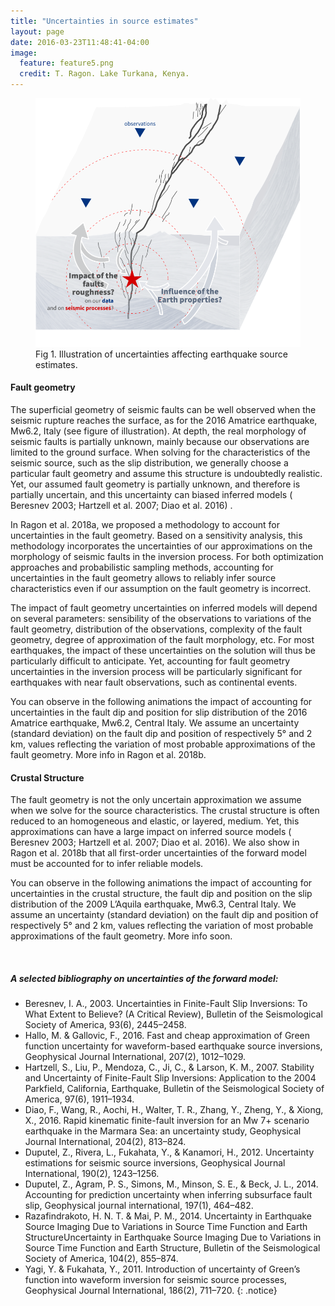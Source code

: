 ```yaml
---
title: "Uncertainties in source estimates"
layout: page
date: 2016-03-23T11:48:41-04:00
image:
  feature: feature5.png
  credit: T. Ragon. Lake Turkana, Kenya.
---
```

<figure>
  <img src="/images/research/unc2.png" alt="">
  <figcaption>Fig 1. Illustration of uncertainties affecting earthquake source estimates.</figcaption>
</figure>

#### Fault geometry

The superficial geometry of seismic faults can be well observed when the seismic rupture reaches the surface, as for the 2016 Amatrice earthquake, Mw6.2, Italy (see figure of illustration). At depth, the real morphology of seismic faults is partially unknown, mainly because our observations are limited to the ground surface.
When solving for the characteristics of the seismic source, such as the slip distribution, we generally choose a particular fault geometry and assume this structure is undoubtedly realistic. Yet, our assumed fault geometry is partially unknown, and therefore is partially uncertain, and this uncertainty can biased inferred models ( Beresnev 2003; Hartzell et al. 2007; Diao et al. 2016) .  

In Ragon et al. 2018a, we proposed a methodology to account for uncertainties in the fault geometry. Based on a sensitivity analysis, this methodology incorporates the uncertainties of our approximations on the morphology of seismic faults in the inversion process. For both optimization approaches and probabilistic sampling methods, accounting for uncertainties in the fault geometry allows to reliably infer source characteristics even if our assumption on the fault geometry is incorrect.

The impact of fault geometry uncertainties on inferred models will depend on several parameters: sensibility of the observations to variations of the fault geometry, distribution of the observations, complexity of the fault geometry, degree of approximation of the fault morphology, etc. For most earthquakes, the impact of these uncertainties on the solution will thus be particularly difficult to anticipate. Yet, accounting for fault geometry uncertainties in the inversion process will be particularly significant for earthquakes with near fault observations, such as continental events.

You can observe in the following animations the impact of accounting for uncertainties in the fault dip and position for slip distribution of the 2016 Amatrice earthquake, Mw6.2, Central Italy. We assume an uncertainty (standard deviation) on the fault dip and position of respectively 5° and 2 km, values reflecting the variation of most probable approximations of the fault geometry. More info in Ragon et al. 2018b.

#### Crustal Structure

The fault geometry is not the only uncertain approximation we assume when we solve for the source characteristics. The crustal structure is often reduced to an homogeneous and elastic, or layered, medium. Yet, this approximations can have a large impact on inferred source models ( Beresnev 2003; Hartzell et al. 2007; Diao et al. 2016). We also show in Ragon et al. 2018b that all first-order uncertainties of the forward model must be accounted for to infer reliable models.

You can observe in the following animations the impact of accounting for uncertainties in the crustal structure, the fault dip and position on the slip distribution of the 2009 L’Aquila earthquake, Mw6.3, Central Italy. We assume an uncertainty (standard deviation) on the fault dip and position of respectively 5° and 2 km, values reflecting the variation of most probable approximations of the fault geometry. More info soon.


<br style="line-height: 10px" />

##### A selected bibliography on uncertainties of the forward model:
- Beresnev, I. A., 2003. Uncertainties in Finite-Fault Slip Inversions: To What Extent to Believe? (A Critical Review), Bulletin of the Seismological Society of America, 93(6), 2445–2458.
- Hallo, M. & Gallovic, F., 2016. Fast and cheap approximation of Green function uncertainty for waveform-based earthquake source inversions, Geophysical Journal International, 207(2), 1012–1029.
- Hartzell, S., Liu, P., Mendoza, C., Ji, C., & Larson, K. M., 2007. Stability and Uncertainty of Finite-Fault Slip Inversions: Application to the 2004 Parkfield, California, Earthquake, Bulletin of the Seismological Society of America, 97(6), 1911–1934.
- Diao, F., Wang, R., Aochi, H., Walter, T. R., Zhang, Y., Zheng, Y., & Xiong, X., 2016. Rapid kinematic finite-fault inversion for an Mw 7+ scenario earthquake in the Marmara Sea: an uncertainty study, Geophysical Journal International, 204(2), 813–824.
- Duputel, Z., Rivera, L., Fukahata, Y., & Kanamori, H., 2012. Uncertainty estimations for seismic source inversions, Geophysical Journal International, 190(2), 1243–1256.
- Duputel, Z., Agram, P. S., Simons, M., Minson, S. E., & Beck, J. L., 2014. Accounting for prediction uncertainty when inferring subsurface fault slip, Geophysical journal international, 197(1), 464–482.
- Razafindrakoto, H. N. T. & Mai, P. M., 2014. Uncertainty in Earthquake Source Imaging Due to Variations in Source Time Function and Earth StructureUncertainty in Earthquake Source Imaging Due to Variations in Source Time Function and Earth Structure, Bulletin of the Seismological Society of America, 104(2), 855–874.
- Yagi, Y. & Fukahata, Y., 2011. Introduction of uncertainty of Green’s function into waveform inversion for seismic source processes, Geophysical Journal International, 186(2), 711–720.
{: .notice} 